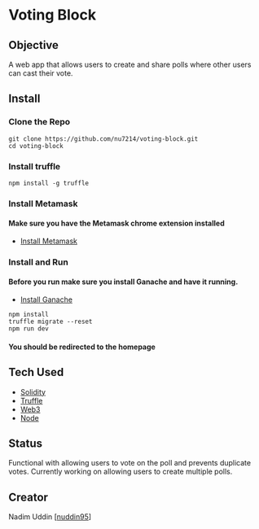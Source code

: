 # Voting Block

## Objective
A web app that allows users to create and share polls where other users can cast their vote. 

## Install

### Clone the Repo
```shell
git clone https://github.com/nu7214/voting-block.git
cd voting-block
```

### Install truffle
```shell
npm install -g truffle
```

### Install Metamask
#### Make sure you have the Metamask chrome extension installed
* [Install Metamask](https://metamask.io/)

### Install and Run
#### Before you run make sure you install Ganache and have it running. 
* [Install Ganache](http://truffleframework.com/ganache/)

```shell
npm install
truffle migrate --reset
npm run dev
```
#### You should be redirected to the homepage

## Tech Used
* [Solidity](http://solidity.readthedocs.io/en/v0.4.24/)
* [Truffle](http://truffleframework.com/)
* [Web3](https://github.com/ethereum/web3.js/)
* [Node](https://nodejs.org/en/)

## Status
Functional with allowing users to vote on the poll and prevents duplicate votes. Currently working on allowing users to create multiple polls.

## Creator 
Nadim Uddin [[nuddin95](https://github.com/nu7124)]
